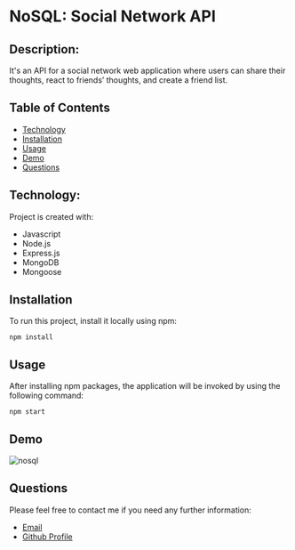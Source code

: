 # NoSQL: Social Network API

## Description:

It's an API for a social network web application where users can share their thoughts, react to friends’ thoughts, and create a friend list.

## Table of Contents

- [Technology](#Technology)
- [Installation](#installation)
- [Usage](#usage)
- [Demo](#demo)
- [Questions](#questions)

## Technology:

Project is created with:

- Javascript
- Node.js
- Express.js
- MongoDB
- Mongoose

## Installation

To run this project, install it locally using npm:

```
npm install
```

## Usage

After installing npm packages, the application will be invoked by using the following command:

```
npm start
```

## Demo

![nosql](https://github.com/Tehila03/Social-Network-API/assets/125328462/01a1d75a-8e05-4da7-ba67-92783d2eb907)


## Questions

Please feel free to contact me if you need any further information:

- [Email](tehilabootcamp@gmail.com)
- [Github Profile](https://github.com/Tehila03)
